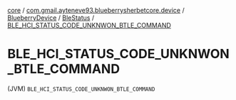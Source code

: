 [core](../../../index.md) / [com.gmail.ayteneve93.blueberrysherbetcore.device](../../index.md) / [BlueberryDevice](../index.md) / [BleStatus](index.md) / [BLE_HCI_STATUS_CODE_UNKNWON_BTLE_COMMAND](./-b-l-e_-h-c-i_-s-t-a-t-u-s_-c-o-d-e_-u-n-k-n-w-o-n_-b-t-l-e_-c-o-m-m-a-n-d.md)

# BLE_HCI_STATUS_CODE_UNKNWON_BTLE_COMMAND

(JVM) `BLE_HCI_STATUS_CODE_UNKNWON_BTLE_COMMAND`
